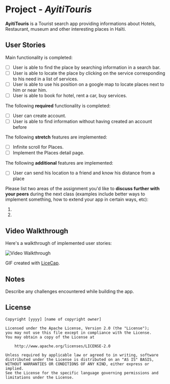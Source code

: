 # Project - *AyitiTouris*

**AyitiTouris** is a Tourist search app providing informations about Hotels, Restaurant, museum and other interesting places in Haïti.


## User Stories


Main functionality is completed:

- [ ] User is able to find the place by searching information in a search bar.
- [ ] User is able to locate the place by clicking on the service corresponding to his need in a list of services.
- [ ] User is able to use his position on a google map to locate places next to him or near him.
- [ ] User is able to book for hotel, rent a car, buy services.

The following **required** functionality is completed:

- [ ] User can create account. 
- [ ] User is able to find information without having created an account before 

The following **stretch** features are implemented:

- [ ] Infinite scroll for Places.  
- [ ] Implement the Places detail page. 

The following **additional** features are implemented:

- [ ] User can send his location to a friend and know his distance from a place

Please list two areas of the assignment you'd like to **discuss further with your peers** during the next class (examples include better ways to implement something, how to extend your app in certain ways, etc):

1.
2.

## Video Walkthrough

Here's a walkthrough of implemented user stories:

<img src='http://i.imgur.com/link/to/your/gif/file.gif' title='Video Walkthrough' width='' alt='Video Walkthrough' />

GIF created with [LiceCap](http://www.cockos.com/licecap/).

## Notes

Describe any challenges encountered while building the app.

## License

    Copyright [yyyy] [name of copyright owner]

    Licensed under the Apache License, Version 2.0 (the "License");
    you may not use this file except in compliance with the License.
    You may obtain a copy of the License at

        http://www.apache.org/licenses/LICENSE-2.0

    Unless required by applicable law or agreed to in writing, software
    distributed under the License is distributed on an "AS IS" BASIS,
    WITHOUT WARRANTIES OR CONDITIONS OF ANY KIND, either express or implied.
    See the License for the specific language governing permissions and
    limitations under the License.
